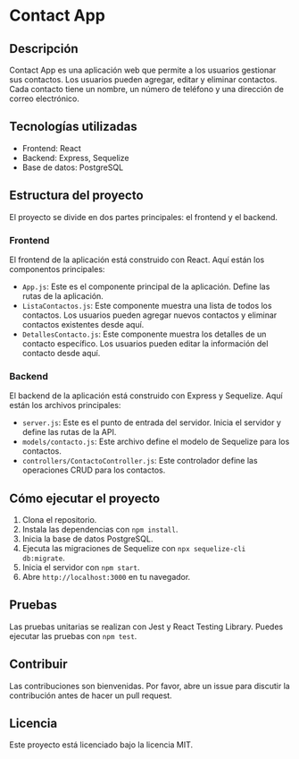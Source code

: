 # Contact App

## Descripción

Contact App es una aplicación web que permite a los usuarios gestionar sus contactos. Los usuarios pueden agregar, editar y eliminar contactos. Cada contacto tiene un nombre, un número de teléfono y una dirección de correo electrónico.

## Tecnologías utilizadas

- Frontend: React
- Backend: Express, Sequelize
- Base de datos: PostgreSQL

## Estructura del proyecto

El proyecto se divide en dos partes principales: el frontend y el backend.

### Frontend

El frontend de la aplicación está construido con React. Aquí están los componentos principales:

- `App.js`: Este es el componente principal de la aplicación. Define las rutas de la aplicación.
- `ListaContactos.js`: Este componente muestra una lista de todos los contactos. Los usuarios pueden agregar nuevos contactos y eliminar contactos existentes desde aquí.
- `DetallesContacto.js`: Este componente muestra los detalles de un contacto específico. Los usuarios pueden editar la información del contacto desde aquí.

### Backend

El backend de la aplicación está construido con Express y Sequelize. Aquí están los archivos principales:

- `server.js`: Este es el punto de entrada del servidor. Inicia el servidor y define las rutas de la API.
- `models/contacto.js`: Este archivo define el modelo de Sequelize para los contactos.
- `controllers/ContactoController.js`: Este controlador define las operaciones CRUD para los contactos.

## Cómo ejecutar el proyecto

1. Clona el repositorio.
2. Instala las dependencias con `npm install`.
3. Inicia la base de datos PostgreSQL.
4. Ejecuta las migraciones de Sequelize con `npx sequelize-cli db:migrate`.
5. Inicia el servidor con `npm start`.
6. Abre `http://localhost:3000` en tu navegador.

## Pruebas

Las pruebas unitarias se realizan con Jest y React Testing Library. Puedes ejecutar las pruebas con `npm test`.

## Contribuir

Las contribuciones son bienvenidas. Por favor, abre un issue para discutir la contribución antes de hacer un pull request.

## Licencia

Este proyecto está licenciado bajo la licencia MIT.
